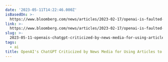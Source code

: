 ```yaml
---
date: '2023-05-11T14:22:46.000Z'
isBasedOn: >-
  https://www.bloomberg.com/news/articles/2023-02-17/openai-is-faulted-by-media-for-using-articles-to-train-chatgpt
link: >-
  https://www.bloomberg.com/news/articles/2023-02-17/openai-is-faulted-by-media-for-using-articles-to-train-chatgpt
slug: >-
  2023-05-11-openais-chatgpt-criticized-by-news-media-for-using-articles-to-train-bot
tags:
  - ai
title: OpenAI's ChatGPT Criticized by News Media for Using Articles to Train Bot -
---
```


